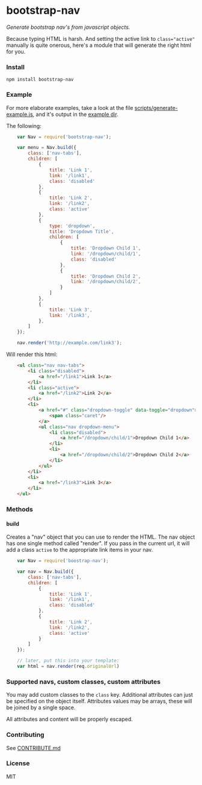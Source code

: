 # bootstrap-nav
_Generate bootstrap nav's from javascript objects._

Because typing HTML is harsh. And setting the active link to `class="active"` manually is quite
onerous, here's a module that will generate the right html for you.

### Install

    npm install bootstrap-nav

### Example

For more elaborate examples, take a look at the file [scripts/generate-example.js](scripts/generate-example.js),
and it's output in the [example dir](example/index.html).

The following:

```javascript
    var Nav = require('bootstrap-nav');

    var menu = Nav.build({
        class: ['nav-tabs'],
        children: [
            {
                title: 'Link 1',
                link: '/link1',
                class: 'disabled'
            },
            {
                title: 'Link 2',
                link: '/link2',
                class: 'active'
            },
            {
                type: 'dropdown',
                title: 'Dropdown Title',
                children: [
                    {
                        title: 'Dropdown Child 1',
                        link: '/dropdown/child/1',
                        class: 'disabled'
                    },
                    {
                        title: 'Dropdown Child 2',
                        link: '/dropdown/child/2',
                    }
                ]
            },
            {
                title: 'Link 3',
                link: '/link3',
            },
        ]
    });

    nav.render('http://example.com/link3');
```

Will render this html:

```html
    <ul class="nav nav-tabs">
        <li class="disabled">
            <a href="/link1">Link 1</a>
        </li>
        <li class="active">
            <a href="/link2">Link 2</a>
        </li>
        <li>
            <a href="#" class="dropdown-toggle" data-toggle="dropdown">Dropdown Title
                <span class="caret"/>
            </a>
            <ul class="nav dropdown-menu">
                <li class="disabled">
                    <a href="/dropdown/child/1">Dropdown Child 1</a>
                </li>
                <li>
                    <a href="/dropdown/child/2">Dropdown Child 2</a>
                </li>
            </ul>
        </li>
        <li>
            <a href="/link3">Link 3</a>
        </li>
    </ul>
```

### Methods

#### build

Creates a "nav" object that you can use to render the HTML.
The nav object has one single method called "render". If you pass in the current url, it
will add a class `active` to the appropriate link items in your nav.

```javascript
    var Nav = require('boostrap-nav');

    var nav = Nav.build({
        class: ['nav-tabs'],
        children: [
            {
                title: 'Link 1',
                link: '/link1',
                class: 'disabled'
            },
            {
                title: 'Link 2',
                link: '/link2',
                class: 'active'
            }
        ]
    });

    // later, put this into your template:
    var html = nav.render(req.originalUrl)
```

### Supported navs, custom classes, custom attributes

You may add custom classes to the `class` key. Additional attributes can just be specified
on the object itself. Attributes values may be arrays, these will be joined by a single space.

All attributes and content will be properly escaped.

### Contributing

See [CONTRIBUTE.md](CONTRIBUTE.md)

### License

MIT
